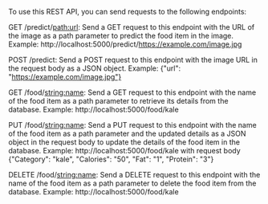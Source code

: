 To use this REST API, you can send requests to the following endpoints:

GET /predict/<path:url>: Send a GET request to this endpoint with the URL of the image as a path parameter to predict the food item in the image. Example: http://localhost:5000/predict/https://example.com/image.jpg

POST /predict: Send a POST request to this endpoint with the image URL in the request body as a JSON object. Example: {"url": "https://example.com/image.jpg"}

GET /food/<string:name>: Send a GET request to this endpoint with the name of the food item as a path parameter to retrieve its details from the database. Example: http://localhost:5000/food/kale

PUT /food/<string:name>: Send a PUT request to this endpoint with the name of the food item as a path parameter and the updated details as a JSON object in the request body to update the details of the food item in the database. Example: http://localhost:5000/food/kale with request body {"Category": "kale", "Calories": "50", "Fat": "1", "Protein": "3"}

DELETE /food/<string:name>: Send a DELETE request to this endpoint with the name of the food item as a path parameter to delete the food item from the database. Example: http://localhost:5000/food/kale
